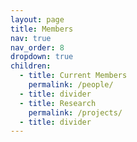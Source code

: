 ```yaml
---
layout: page
title: Members
nav: true
nav_order: 8
dropdown: true
children:
  - title: Current Members
    permalink: /people/
  - title: divider
  - title: Research
    permalink: /projects/
  - title: divider
---
```

